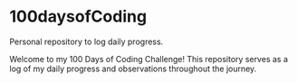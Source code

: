 # 100daysofCoding
Personal repository to log daily progress.

Welcome to my 100 Days of Coding Challenge! This repository serves as a log of my daily progress and observations throughout the journey.

